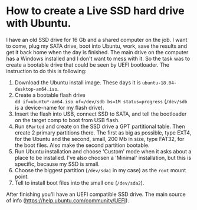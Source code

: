 # How to create a Live SSD hard drive with Ubuntu.

I have an old SSD drive for 16 Gb and a shared computer on the job. I want to come, 
plug my SATA drive, boot into Ubuntu, work, save the results and get it back  home 
when the day is finished. The main drive on the computer has a Windows installed 
and I don't want to mess with it. So the task was to create a bootable drive that 
could be seen by UEFI bootloader. The instruction to do this is following:

1. Download the Ubuntu install image. These days it is `ubuntu-18.04-desktop-am64.iso`.
2. Create a bootable flash drive  
`dd if=ubuntu*-am64.iso of=/dev/sdb bs=1M status=progress` (`/dev/sdb` is a device-name
 for my flash drive).
3. Insert the flash into USB, connect SSD to SATA, and tell the bootloader on the target
 comp to boot from USB flash.
4. Run `GParted` and create on the SSD drive a GPT partitional table. Then create 2 primary
 partitions there. The first as big as possible, type EXT4, for the Ubuntu and the second,
 small, 200 Mb in size, type FAT32, for the boot files. Also make the second partition bootable.
5. Run Ubuntu installation and choose 'Custom' mode when it asks about a place to be installed.
I've also choosen a 'Minimal' installation, but this is specific, because my SSD is small.
6. Choose the biggest partition (`/dev/sda1` in my case) as the `root` mount point.
7. Tell to install boot files into the small one (`/dev/sda2`).

After finishing you'll have an UEFI compatible SSD drive.
The main source of info (https://help.ubuntu.com/community/UEFI).
